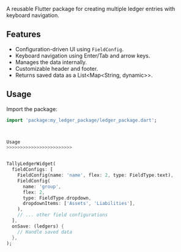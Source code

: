 

A reusable Flutter package for creating multiple ledger entries with keyboard navigation.

## Features

- Configuration-driven UI using `FieldConfig`.
- Keyboard navigation using Enter/Tab and arrow keys.
- Manages the data internally.
- Customizable header and footer.
- Returns saved data as a List<Map<String, dynamic>>.

## Usage

Import the package:

```dart
import 'package:my_ledger_package/ledger_package.dart';



Usage
>>>>>>>>>>>>>>>>>>>>>>>>


TallyLedgerWidget(
  fieldConfigs: [
    FieldConfig(name: 'name', flex: 2, type: FieldType.text),
    FieldConfig(
      name: 'group',
      flex: 2,
      type: FieldType.dropdown,
      dropdownItems: ['Assets', 'Liabilities'],
    ),
    // ... other field configurations
  ],
  onSave: (ledgers) {
    // Handle saved data
  },
);
